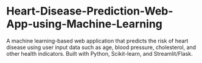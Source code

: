 # Heart-Disease-Prediction-Web-App-using-Machine-Learning
A machine learning-based web application that predicts the risk of heart disease using user input data such as age, blood pressure, cholesterol, and other health indicators. Built with Python, Scikit-learn, and Streamlit/Flask.
